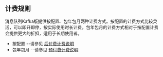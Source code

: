 ## 计费规则
消息队列Kafka版提供按配置、包年包月两种计费方式。按配置的计费方式比较灵活，可以即开即停，按实际使用时长计费。包年包月的计费方式相对于按配置计费会提供更大的折扣，适用于长期使用者。
- 按配置 --请参见  [后付费计费说明](https://docs.jdcloud.com/cn/billing/postpay)
- 包年包月 --请参见  [预付费计费说明](https://docs.jdcloud.com/cn/billing/prepay)
